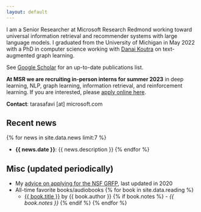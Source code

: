 ```yaml
---
layout: default
---
```


I am a Senior Researcher at Microsoft Research Redmond working toward universal information retrieval and recommender systems with large language models. I graduated from the University of Michigan in May 2022 with a PhD in computer science working with <a href="http://danaikoutra.com" target="_blank">Danai Koutra</a> on text-augmented graph learning. 

See <a href="https://scholar.google.com/citations?hl=en&user=bIWFjekAAAAJ&view_op=list_works&sortby=pubdate" target="_blank">Google Scholar</a> for an up-to-date publications list.

__At MSR we are recruiting in-person interns for summer 2023__ in deep learning, NLP, graph learning, information retrieval, and reinforcement learning. If you are interested, please <a href="https://careers.microsoft.com/us/en/job/1488690/Research-Intern-Productivity-and-Intelligence" target="_blank">apply online here</a>. 

__Contact__: tarasafavi \[at\] microsoft.com

## Recent news

{% for news in site.data.news limit:7 %}
- __{{ news.date }}__: {{ news.description }} {% endfor %}

## Misc (updated periodically)

  - My <a href="/nsf-grfp.html">advice on applying for the NSF GRFP</a>, last updated in 2020
  - All-time favorite books/audiobooks {% for book in site.data.reading %}
    - <a href="{{ book.link }}" target="_blank">{{ book.title }}</a> by {{ book.author }}  {% if book.notes %} - <em>{{ book.notes }}</em> {% endif %} {% endfor %}
